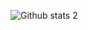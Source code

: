 ![Github stats 2](https://github-readme-stats.vercel.app/api?username=aekiratli&show_icons=true&theme=radical)
